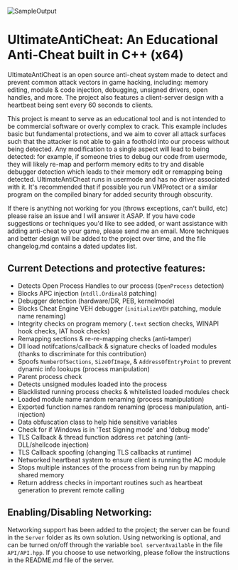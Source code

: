 ![SampleOutput](https://github.com/AlSch092/UltimateAntiCheat/assets/94417808/8e2112b8-2c82-4a38-aca8-ec54aa7d7516)

# UltimateAntiCheat: An Educational Anti-Cheat built in C++ (x64)

UltimateAntiCheat is an open source anti-cheat system made to detect and prevent common attack vectors in game hacking, including: memory editing, module & code injection, debugging, unsigned drivers, open handles, and more. The project also features a client-server design with a heartbeat being sent every 60 seconds to clients.  

   This project is meant to serve as an educational tool and is not intended to be commercial software or overly complex to crack. This example includes basic but fundamental protections, and we aim to cover all attack surfaces such that the attacker is not able to gain a foothold into our process without being detected. Any modification to a single aspect will lead to being detected: for example, if someone tries to debug our code from usermode, they will likely re-map and perform memory edits to try and disable debugger detection which leads to their memory edit or remapping being detected. UltimateAntiCheat runs in usermode and has no driver associated with it. It's recommended that if possible you run VMProtect or a similar program on the compiled binary for added security through obscurity. 

   If there is anything not working for you (throws exceptions, can't build, etc) please raise an issue and I will answer it ASAP. If you have code suggestions or techniques you'd like to see added, or want assistance with adding anti-cheat to your game, please send me an email. More techniques and better design will be added to the project over time, and the file changelog.md contains a dated updates list.  

## Current Detections and protective features:
- Detects Open Process Handles to our process (`OpenProcess` detection)
- Blocks APC injection (`ntdll.Ordinal8` patching)
- Debugger detection (hardware/DR, PEB, kernelmode)
- Blocks Cheat Engine VEH debugger (`initializeVEH` patching, module name renaming)
- Integrity checks on program memory (`.text` section checks, WINAPI hook checks, IAT hook checks)
- Remapping sections & re-re-mapping checks (anti-tamper)
- Dll load notifcations/callback & signature checks of loaded modules (thanks to discriminate for this contribution)
- Spoofs `NumberOfSections`, `SizeOfImage`, & `AddressOfEntryPoint` to prevent dynamic info lookups (process manipulation)
- Parent process check
- Detects unsigned modules loaded into the process
- Blacklisted running process checks & whitelisted loaded modules check
- Loaded module name random renaming (process manipulation)
- Exported function names random renaming (process manipulation, anti-injection)
- Data obfuscation class to help hide sensitive variables
- Check for if Windows is in 'Test Signing mode' and 'debug mode'
- TLS Callback & thread function address `ret` patching (anti-DLL/shellcode injection)
- TLS Callback spoofing (changing TLS callbacks at runtime)
- Networked heartbeat system to ensure client is running the AC module
- Stops multiple instances of the process from being run by mapping shared memory
- Return address checks in important routines such as heartbeat generation to prevent remote calling

## Enabling/Disabling Networking:
Networking support has been added to the project; the server can be found in the `Server` folder as its own solution. Using networking is optional, and can be turned on/off through the variable `bool serverAvailable` in the file `API/API.hpp`. If you choose to use networking, please follow the instructions in the README.md file of the server.   
